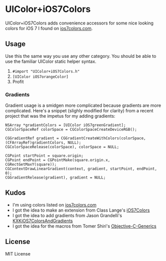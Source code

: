 # UIColor+iOS7Colors

UIColor+iOS7Colors adds convenience accessors for some nice looking colors for iOS 7 I found
on [ios7colors.com](http://ios7colors.com).

## Usage

Use this the same way you use any other category.  You should be able to use the familiar UIColor static
helper syntax.
  
1. `#import "UIColor+iOS7Colors.h"`
2. `[UIColor iOS7orangeColor]`
3. Profit

### Gradients

Gradient usage is a smidgen more complicated because gradients are more complicated.  Here's a snippet (slighly modified
for clarity) from a recent project that was the impetus for my adding gradients:

    NSArray *gradientColors = [UIColor iOS7greenGradient];
    CGColorSpaceRef colorSpace = CGColorSpaceCreateDeviceRGB();
        
    CGGradientRef gradient = CGGradientCreateWithColors(colorSpace, (CFArrayRef)gradientColors, NULL);
    CGColorSpaceRelease(colorSpace), colorSpace = NULL;
        
    CGPoint startPoint = square.origin;
    CGPoint endPoint = CGPointMake(square.origin.x, CGRectGetMaxY(square));
    CGContextDrawLinearGradient(context, gradient, startPoint, endPoint, 0);
    CGGradientRelease(gradient), gradient = NULL;

## Kudos

* I'm using colors listed on [ios7colors.com](http://ios7colors.com)
* I got the idea to make an extension from Class Lange's [iOS7Colors](https://github.com/claaslange/iOS7Colors)
* I got the idea to add gradients from Jason Grandelli's [KXKiOS7ColorsAndGradients](https://github.com/jgrandelli/KXKiOS7ColorsAndGradients)
* I got the idea for the macros from Tomer Shiri's [Objective-C-Generics](https://github.com/tomersh/Objective-C-Generics)

## License

MIT License

